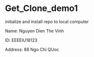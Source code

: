 # Get_Clone_demo1
initialize and install repo to local computer

Name: Nguyen Dien The Vinh

ID: EEEEIU18123

Address: 88 Ngo Chi QUoc
